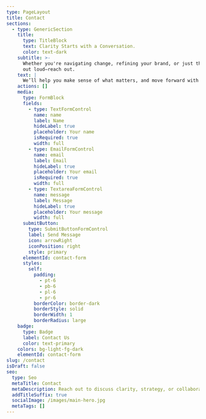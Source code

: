 ```yaml
---
type: PageLayout
title: Contact
sections:
  - type: GenericSection
    title:
      type: TitleBlock
      text: Clarity Starts with a Conversation.
      color: text-dark
    subtitle: >-
      Whether you're navigating change, refining your brand, or just thinking
      out loud—reach out.
    text: |
      We’ll help you make sense of what matters, and move forward with focus.
    actions: []
    media:
      type: FormBlock
      fields:
        - type: TextFormControl
          name: name
          label: Name
          hideLabel: true
          placeholder: Your name
          isRequired: true
          width: full
        - type: EmailFormControl
          name: email
          label: Email
          hideLabel: true
          placeholder: Your email
          isRequired: true
          width: full
        - type: TextareaFormControl
          name: message
          label: Message
          hideLabel: true
          placeholder: Your message
          width: full
      submitButton:
        type: SubmitButtonFormControl
        label: Send Message
        icon: arrowRight
        iconPosition: right
        style: primary
      elementId: contact-form
      styles:
        self:
          padding:
            - pt-6
            - pb-6
            - pl-6
            - pr-6
          borderColor: border-dark
          borderStyle: solid
          borderWidth: 1
          borderRadius: large
    badge:
      type: Badge
      label: Contact Us
      color: text-primary
    colors: bg-light-fg-dark
    elementId: contact-form
slug: /contact
isDraft: false
seo:
  type: Seo
  metaTitle: Contact
  metaDescription: Reach out to discuss clarity, strategy, or collaboration.
  addTitleSuffix: true
  socialImage: /images/main-hero.jpg
  metaTags: []
---
```

